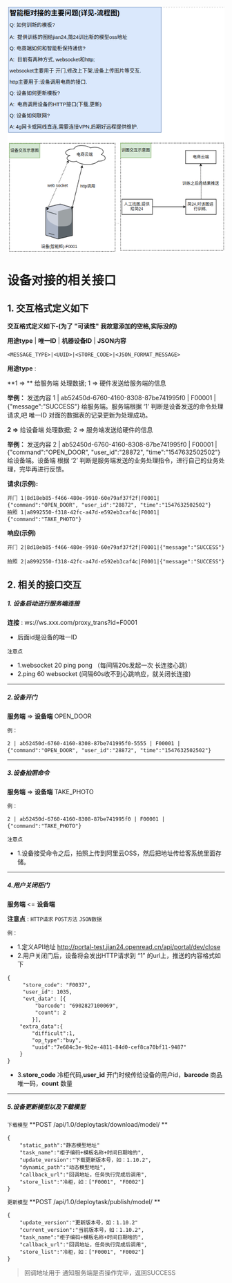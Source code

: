 ![avatar](images/4.png)

# 设备对接的相关接口

## 1. 交互格式定义如下

**交互格式定义如下-(为了 "可读性"  我故意添加的空格,实际没的)**

**用途type** | **唯一ID**  | **机器设备ID** | **JSON内容**
```
<MESSAGE_TYPE>|<UUID>|<STORE_CODE>|<JSON_FORMAT_MESSAGE>
```

**用途type** :  

**1 => ** 给服务端 处理数据;   1 => 硬件发送给服务端的信息

**举例：** 发送内容  1 | ab52450d-6760-4160-8308-87be741995f0 | F00001 | {"message":"SUCCESS"}  给服务端。服务端根据 ‘1’ 判断是设备发送的命令处理请求,吧 唯一ID 对面的数据表的记录更新为处理成功。

**2 =>**  给设备端 处理数据;   2 => 服务端发送给硬件的信息

**举例：** 发送内容 2 | ab52450d-6760-4160-8308-87be741995f0 | F00001 | {"command":"OPEN_DOOR", "user_id":"28872", "time":"1547632502502"}  给设备端。设备端 根据 ‘2’ 判断是服务端发送的业务处理指令，进行自己的业务处理，完毕再进行反馈。

**请求(示例):**
```
开⻔ 1|8d18eb85-f466-480e-9910-60e79af37f2f|F0001|{"command":"OPEN_DOOR", "user_id":"28872", "time":"1547632502502"}
拍照 1|a8992550-f318-42fc-a47d-e592eb3caf4c|F0001|{"command":"TAKE_PHOTO"}
```
**响应(示例)**
```
开⻔ 2|8d18eb85-f466-480e-9910-60e79af37f2f|F0001|{"message":"SUCCESS"}

拍照 2|a8992550-f318-42fc-a47d-e592eb3caf4c|F0001|{"message":"SUCCESS"}
```



## 2. 相关的接口交互

##### 1. 设备启动进行服务端连接


**连接** : ws://ws.xxx.com/proxy_trans?id=F0001

- 后面id是设备的唯一ID

`注意点`
- 1.websocket 20 ping pong （每间隔20s发起一次 长连接心跳）
- 2.ping 60 websocket (间隔60s收不到心跳响应，就关闭长连接)

------------


##### 2.设备开门

**服务端** => **设备端**  OPEN_DOOR

`例：`
```
2 | ab52450d-6760-4160-8308-87be741995f0-5555 | F00001 | {"command":"OPEN_DOOR", "user_id":"28872", "time":"1547632502502"}
```
------------


##### 3.设备拍照命令

**服务端** => **设备端**  TAKE_PHOTO

`例：`
```
2 | ab52450d-6760-4160-8308-87be741995f0 | F00001 | {"command":"TAKE_PHOTO"}
```

`注意点`
- 1.设备接受命令之后，拍照上传到阿里云OSS，然后把地址传给客系统里面存储。

------------
##### 4.用户关闭柜门

**服务端** <= **设备端**  

**注意点** : `HTTP请求`  `POST方法` `JSON数据`

`例：`

- 1.定义API地址 http://portal-test.jian24.openread.cn/api/portal/dev/close
- 2.用户关闭门后，设备将会发出HTTP请求到 “1” 的url上，推送的内容格式如下

```
{
	 "store_code": "F0037",
	 "user_id": 1035,
	 "evt_data": [{
		 "barcode": "6902827100069",
		 "count": 2
		}],
	"extra_data":{
		"difficult":1,
		"op_type":"buy",
		"uuid":"7e684c3e-9b2e-4811-84d0-cef8ca70bf11-9487"
	}
}
```
- 3.**store_code** 冷柜代码,**user_id** 开门时候传给设备的用户id，**barcode** 商品唯一码，**count** 数量

------------

##### 5.设备更新模型以及下载模型

`下载模型` **POST  /api/1.0/deploytask/download/model/ **

```
{
	"static_path":"静态模型地址"
	"task_name":"柜子编码+模板名称+时间日期啥的",
	"update_version":"下载更新版本号，如：1.10.2",
	"dynamic_path":"动态模型地址",
	"callback_url":"回调地址，任务执行完成后调用",
	"store_list":"冷柜，如：["F0001", "F0002"]
}
```
`更新模型` **POST  /api/1.0/deploytask/publish/model/ **

```
{
	"update_version":"更新版本号，如：1.10.2"
	"current_version":"当前版本号，如：1.10.2",
	"task_name":"柜子编码+模板名称+时间日期啥的",
	"callback_url":"回调地址，任务执行完成后调用",
	"store_list":"冷柜，如：["F0001", "F0002"]
}
```
> 回调地址用于 通知服务端是否操作完毕，返回SUCCESS
